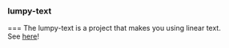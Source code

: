 ### lumpy-text
===
The lumpy-text is a project that makes you using linear text.  
See [here](href="http://abruzzihraig.github.io/lumpy-text")!
